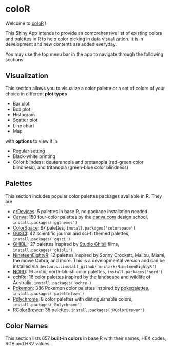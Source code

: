 # coloR
Welcome to [coloR](https://luchen.shinyapps.io/coloR/) !

This Shiny App intends to provide an comprehensive list of existing colors and palettes in R to help color picking in data visualization. It is in development and new contents are added everyday.

You may use the top menu bar in the app to navigate through the following sections:

## Visualization
This section allows you to visualize a color palette or a set of colors of your choice in different **plot types**

  * Bar plot
  * Box plot
  * Histogram
  * Scatter plot
  * Line chart
  * Map

with **options** to view it in

  * Regular setting
  * Black-white printing
  * Color blindess: deuteranopia and protanopia (red-green color blindness), and tritanopia (green-blue color blindness)

## Palettes
This section includes popular color palettes packages available in R. They are

  * [grDevices](https://cran.r-project.org/web/packages/RGraphics/index.html): 5 palettes in base R, no package installation needed.
  * [Canva](https://jrnold.github.io/ggthemes/reference/canva_palettes.html): 150 four-color palettes by the [canva.com](canva.com) design school, `install.packages('ggthemes')`
  * [ColorSpace](https://cran.r-project.org/web/packages/colorspace/vignettes/colorspace.html): 97 palettes, `install.packages('colorspace')`
  * [GGSCI](https://cran.r-project.org/web/packages/ggsci/vignettes/ggsci.html): 42 scientific journal and sci-fi themed palettes, `install.packages('ggsci')`
  * [GHIBLI](https://cran.r-project.org/web/packages/ghibli/vignettes/ghibli.html): 27 palettes inspired by [Studio Ghibli](https://en.wikipedia.org/wiki/Studio_Ghibli) films, `install.packages('ghibli')`
  * [NineteenEightyR](https://github.com/m-clark/NineteenEightyR): 12 palettes inspired by Sonny Crockett, Malibu, Miami, the movie Cobra, and more. This is a developmental version and can be installed via `devtools::install_github('m-clark/NineteenEightyR')`
  * [NORD](https://cran.r-project.org/web/packages/nord/readme/README.html): 16 arctic, north-bluish color palettes, `install.packages('nord')`
  * [ochRe](https://ropensci.org/blog/2017/11/21/ochre/): 16 color palettes inspired by the landscape and wildlife of Australia, `install.packages('ochre')`
  * [Pokemon](https://github.com/timcdlucas/palettetown): 386 Pokemon color palettes inspired by [pokepalettes](https://pokepalettes.com/), `install.packages('palettetown')`
  * [Polychrome](https://cran.r-project.org/web/packages/Polychrome/vignettes/polychrome.html): 8 color palettes with distinguishable colors, `install.packages('Polychrome')`
  * [RColorBrewer](https://cran.r-project.org/web/packages/RColorBrewer/index.html): 35 palettes, `install.packages('RColorBrewer')`

## Color Names
This section lists 657 **built-in colors** in base R with their names, HEX codes, RGB and HSV values.


